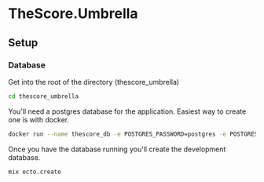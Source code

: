 # TheScore.Umbrella


## Setup

### Database

Get into the root of the directory (thescore_umbrella)

```bash
cd thescore_umbrella
```

You'll need a postgres database for the application. Easiest way to create one is with docker.

```bash
docker run --name thescore_db -e POSTGRES_PASSWORD=postgres -e POSTGRES_USER=postgres --publish=5432:5432 --rm postgres
````
Once you have the database running you'll create the development database.

```bash
mix ecto.create
```


